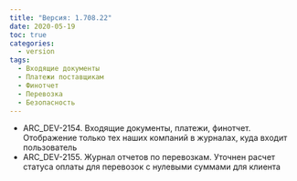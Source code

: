 ```yaml
---
title: "Версия: 1.708.22"
date: 2020-05-19
toc: true
categories:
  - version
tags:
  - Входящие документы
  - Платежи поставщикам
  - Финотчет
  - Перевозка
  - Безопасность
---
```


-   ARC_DEV-2154. Входящие документы, платежи, финотчет. Отображение только тех наших компаний в журналах, куда входит пользователь
-   ARC_DEV-2155. Журнал отчетов по перевозкам. Уточнен расчет статуса оплаты для перевозок с нулевыми суммами для клиента
